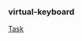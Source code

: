 ### virtual-keyboard

[Task](https://github.com/rolling-scopes-school/tasks/blob/master/tasks/virtual-keyboard/virtual-keyboard-en.md)
